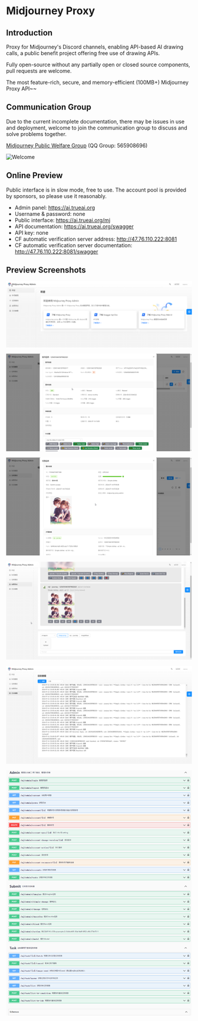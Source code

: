 # Midjourney Proxy

## Introduction

Proxy for Midjourney's Discord channels, enabling API-based AI drawing calls, a public benefit project offering free use of drawing APIs.

Fully open-source without any partially open or closed source components, pull requests are welcome.

The most feature-rich, secure, and memory-efficient (100MB+) Midjourney Proxy API~~

## Communication Group

Due to the current incomplete documentation, there may be issues in use and deployment, welcome to join the communication group to discuss and solve problems together.

[Midjourney Public Welfare Group](https://qm.qq.com/q/k88clCkyMS) (QQ Group: 565908696)

<img src="https://vip.123pan.cn/1816233029/8626602" alt="Welcome" width="360"/>

## Online Preview

Public interface is in slow mode, free to use. The account pool is provided by sponsors, so please use it reasonably.

- Admin panel: https://ai.trueai.org
- Username & password: none
- Public interface: https://ai.trueai.org/mj
- API documentation: https://ai.trueai.org/swagger
- API key: none
- CF automatic verification server address: http://47.76.110.222:8081
- CF automatic verification server documentation: http://47.76.110.222:8081/swagger

## Preview Screenshots

![Welcome](./docs/screenshots/ui1.png)

![Account](./docs/screenshots/ui2.png)

![Task](./docs/screenshots/ui3.png)

![Test](./docs/screenshots/ui4.png)

![Log](./docs/screenshots/ui5.png)

![Interface](./docs/screenshots/uiswagger.png)